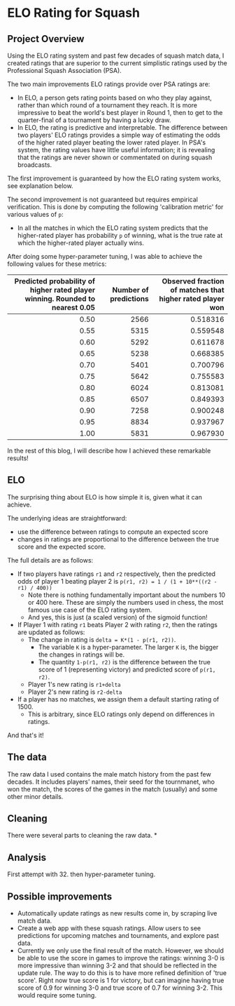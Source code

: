 # ELO Rating for Squash

## Project Overview
Using the ELO rating system and past few decades of squash match data, I created ratings that are superior to the current simplistic ratings used by the Professional Squash Association (PSA).

The two main improvements ELO ratings provide over PSA ratings are:
* In ELO, a person gets rating points based on who they play against, rather than which round of a tournament they reach. It is more impressive to beat the world's best player in Round 1, then to get to the quarter-final of a tournament by having a lucky draw.
* In ELO, the rating is predictive and interpretable. The difference between two players' ELO ratings provides a simple way of estimating the odds of the higher rated player beating the lower rated player. In PSA's system, the rating values have little useful information; it is revealing that the ratings are never shown or commentated on during squash broadcasts.

The first improvement is guaranteed by how the ELO rating system works, see explanation below.

The second improvement is not guaranteed but requires empirical verification. This is done by computing the following 'calibration metric' for various values of `p`:

* In all the matches in which the ELO rating system predicts that the higher-rated player has probability `p` of winning, what is the true rate at which the higher-rated player actually wins.

After doing some hyper-parameter tuning, I was able to achieve the following values for these metrics:

| Predicted probability of higher rated player winning. Rounded to nearest 0.05 | Number of predictions | Observed fraction of matches that higher rated player won |
|----------------------------------------------------------------------------------------:|----------------------:|---------------------------------------------------------------:|
|                                                                                    0.50 |                  2566 |                                                       0.518316 |
|                                                                                    0.55 |                  5315 |                                                       0.559548 |
|                                                                                    0.60 |                  5292 |                                                       0.611678 |
|                                                                                    0.65 |                  5238 |                                                       0.668385 |
|                                                                                    0.70 |                  5401 |                                                       0.700796 |
|                                                                                    0.75 |                  5642 |                                                       0.755583 |
|                                                                                    0.80 |                  6024 |                                                       0.813081 |
|                                                                                    0.85 |                  6507 |                                                       0.849393 |
|                                                                                    0.90 |                  7258 |                                                       0.900248 |
|                                                                                    0.95 |                  8834 |                                                       0.937967 |
|                                                                                    1.00 |                  5831 |                                                       0.967930 |

In the rest of this blog, I will describe how I achieved these remarkable results!

## ELO

The surprising thing about ELO is how simple it is, given what it can achieve.

The underlying ideas are straightforward:
* use the difference between ratings to compute an expected score
* changes in ratings are proportional to the difference between the true score and the expected score.

The full details are as follows:

* If two players have ratings `r1` and `r2` respectively, then the predicted odds of player 1 beating player 2 is `p(r1, r2) = 1 / (1 + 10**((r2 - r1) / 400))`
    * Note there is nothing fundamentally important about the numbers 10 or 400 here. These are simply the numbers used in chess, the most famous use case of the ELO rating system.
    * And yes, this is just (a scaled version) of the sigmoid function!
* If Player 1 with rating `r1` beats Player 2 with rating `r2`, then the ratings are updated as follows:
    * The change in rating is `delta = K*(1 - p(r1, r2))`.
        * The variable `K` is a hyper-parameter. The larger `K` is, the bigger the changes in ratings will be.
        * The quantity `1-p(r1, r2)` is the difference between the true score of 1 (representing victory) and predicted score of `p(r1, r2)`.
    * Player 1's new rating is `r1+delta`
    * Player 2's new rating is `r2-delta`
* If a player has no matches, we assign them a default starting rating of 1500.
    * This is arbitrary, since ELO ratings only depend on differences in ratings.

And that's it!


## The data
The raw data I used contains the male match history from the past few decades. It includes players' names, their seed for the tournmanet, who won the match, the scores of the games in the match (usually) and some other minor details.

## Cleaning
There were several parts to cleaning the raw data.
* 

## Analysis
First attempt with 32. then hyper-parameter tuning.

## Possible improvements
* Automatically update ratings as new results come in, by scraping live match data.
* Create a web app with these squash ratings. Allow users to see predictions for upcoming matches and tournaments, and explore past data.
* Currently we only use the final result of the match. However, we should be able to use the score in games to improve the ratings: winning 3-0 is more impressive than winning 3-2 and that should be reflected in the update rule. The way to do this is to have more refined definition of 'true score'. Right now true score is 1 for victory, but can imagine having true score of 0.9 for winning 3-0 and true score of 0.7 for winning 3-2. This would require some tuning.


